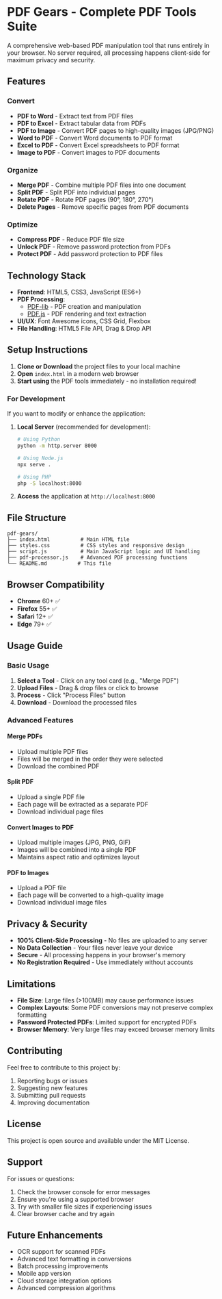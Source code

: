 # PDF Gears - Complete PDF Tools Suite

A comprehensive web-based PDF manipulation tool that runs entirely in your browser. No server required, all processing happens client-side for maximum privacy and security.

## Features

### Convert
- **PDF to Word** - Extract text from PDF files
- **PDF to Excel** - Extract tabular data from PDFs
- **PDF to Image** - Convert PDF pages to high-quality images (JPG/PNG)
- **Word to PDF** - Convert Word documents to PDF format
- **Excel to PDF** - Convert Excel spreadsheets to PDF format
- **Image to PDF** - Convert images to PDF documents

### Organize
- **Merge PDF** - Combine multiple PDF files into one document
- **Split PDF** - Split PDF into individual pages
- **Rotate PDF** - Rotate PDF pages (90°, 180°, 270°)
- **Delete Pages** - Remove specific pages from PDF documents

### Optimize
- **Compress PDF** - Reduce PDF file size
- **Unlock PDF** - Remove password protection from PDFs
- **Protect PDF** - Add password protection to PDF files

## Technology Stack

- **Frontend**: HTML5, CSS3, JavaScript (ES6+)
- **PDF Processing**: 
  - [PDF-lib](https://pdf-lib.js.org/) - PDF creation and manipulation
  - [PDF.js](https://mozilla.github.io/pdf.js/) - PDF rendering and text extraction
- **UI/UX**: Font Awesome icons, CSS Grid, Flexbox
- **File Handling**: HTML5 File API, Drag & Drop API

## Setup Instructions

1. **Clone or Download** the project files to your local machine
2. **Open** `index.html` in a modern web browser
3. **Start using** the PDF tools immediately - no installation required!

### For Development

If you want to modify or enhance the application:

1. **Local Server** (recommended for development):
   ```bash
   # Using Python
   python -m http.server 8000
   
   # Using Node.js
   npx serve .
   
   # Using PHP
   php -S localhost:8000
   ```

2. **Access** the application at `http://localhost:8000`

## File Structure

```
pdf-gears/
├── index.html          # Main HTML file
├── styles.css          # CSS styles and responsive design
├── script.js           # Main JavaScript logic and UI handling
├── pdf-processor.js    # Advanced PDF processing functions
└── README.md          # This file
```

## Browser Compatibility

- **Chrome** 60+ ✅
- **Firefox** 55+ ✅
- **Safari** 12+ ✅
- **Edge** 79+ ✅

## Usage Guide

### Basic Usage
1. **Select a Tool** - Click on any tool card (e.g., "Merge PDF")
2. **Upload Files** - Drag & drop files or click to browse
3. **Process** - Click "Process Files" button
4. **Download** - Download the processed files

### Advanced Features

#### Merge PDFs
- Upload multiple PDF files
- Files will be merged in the order they were selected
- Download the combined PDF

#### Split PDF
- Upload a single PDF file
- Each page will be extracted as a separate PDF
- Download individual page files

#### Convert Images to PDF
- Upload multiple images (JPG, PNG, GIF)
- Images will be combined into a single PDF
- Maintains aspect ratio and optimizes layout

#### PDF to Images
- Upload a PDF file
- Each page will be converted to a high-quality image
- Download individual image files

## Privacy & Security

- **100% Client-Side Processing** - No files are uploaded to any server
- **No Data Collection** - Your files never leave your device
- **Secure** - All processing happens in your browser's memory
- **No Registration Required** - Use immediately without accounts

## Limitations

- **File Size**: Large files (>100MB) may cause performance issues
- **Complex Layouts**: Some PDF conversions may not preserve complex formatting
- **Password Protected PDFs**: Limited support for encrypted PDFs
- **Browser Memory**: Very large files may exceed browser memory limits

## Contributing

Feel free to contribute to this project by:
1. Reporting bugs or issues
2. Suggesting new features
3. Submitting pull requests
4. Improving documentation

## License

This project is open source and available under the MIT License.

## Support

For issues or questions:
1. Check the browser console for error messages
2. Ensure you're using a supported browser
3. Try with smaller file sizes if experiencing issues
4. Clear browser cache and try again

## Future Enhancements

- OCR support for scanned PDFs
- Advanced text formatting in conversions
- Batch processing improvements
- Mobile app version
- Cloud storage integration options
- Advanced compression algorithms